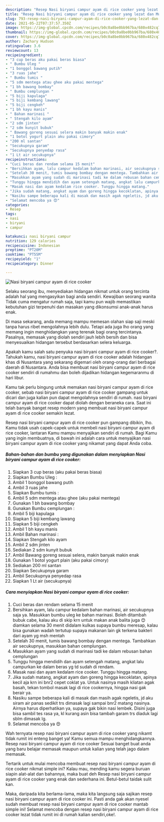 ```yaml
---
description: "Resep Nasi biryani campur ayam di rice cooker yang lezat dan Mudah Dibuat"
title: "Resep Nasi biryani campur ayam di rice cooker yang lezat dan Mudah Dibuat"
slug: 793-resep-nasi-biryani-campur-ayam-di-rice-cooker-yang-lezat-dan-mudah-dibuat
date: 2021-05-22T07:37:57.350Z
image: https://img-global.cpcdn.com/recipes/b0c0a8be0bb967ba/680x482cq70/nasi-biryani-campur-ayam-di-rice-cooker-foto-resep-utama.jpg
thumbnail: https://img-global.cpcdn.com/recipes/b0c0a8be0bb967ba/680x482cq70/nasi-biryani-campur-ayam-di-rice-cooker-foto-resep-utama.jpg
cover: https://img-global.cpcdn.com/recipes/b0c0a8be0bb967ba/680x482cq70/nasi-biryani-campur-ayam-di-rice-cooker-foto-resep-utama.jpg
author: Zachary Hudson
ratingvalue: 3.6
reviewcount: 13
recipeingredient:
- "3 cup beras aku pakai beras biasa"
- " Bumbu Uleg "
- "1 bonggol bawang putih"
- "3 ruas jahe"
- " Bumbu tumis "
- "5 sdm mentega atau ghee aku pakai mentega"
- "1 bh bawang bombay"
- " Bumbu cemplungan "
- "5 biji kapulaga"
- "5 biji kembang lawang"
- "5 biji cengkeh"
- "1 bh kayu manis"
- " Bahan marinasi "
- " Stengah kilo ayam"
- "2 sdm jinten"
- "2 sdm kunyit bubuk"
- " Bawang goreng sesuai selera makin banyak makin enak"
- "1 botol yogurt plain aku pakai cimory"
- "200 ml santan"
- "Secukupnya garam"
- "Secukupnya penyedap rasa"
- "1 Lt air secukupnya"
recipeinstructions:
- "Cuci beras dan rendam selama 15 menit"
- "Bersihkan ayam, lalu campur kedalam bahan marinasi, air secukupnya saja ya. Masukkan bumbu uleg ke bahan marinasi. Boleh ditambah bubuk cabe, kalau aku di skip krn untuk makan anak balita juga 😊 diamkan selama 30 menit didalam kulkas supaya bumbu meresap, kalau bisa gunakan wadah tertutup supaya makanan lain gk terkena bakteri dari ayam yg msh mentah"
- "Setelah 30 menit, tumis bawang bombay dengan mentega. Tambahkan air secukupnya, masukkan bahan cemplungan."
- "Masukkan ayam yang sudah di marinasi tadi ke dalam rebusan bahan cemplungan"
- "Tunggu hingga mendidih dan ayam setengah matang, angkat lalu campurkan ke dalam beras yg td sudah di rendam."
- "Masak nasi dan ayam kedalam rice cooker. Tunggu hingga matang."
- "Jika sudah matang, angkat ayam dan goreng hingga kecoklatan, apinya kecil aja krn ini bnr2 cepet coklat ya. Untuk nasinya masih kliatan agak basah, tekan tombol masak lagi di rice cookernya, hingga nasi gak berair ya."
- "Nasiku sampe beberapa kali di masak dan masih agak ngeletis, jd aku siram air panas sedikit trs dimasak lagi sampai bnr2 matang nasinya. Airnya harus diperhatikan ya, supaya gak bikin nasi lembek. Disini juga bisa sambil tes rasa ya, kl kurang asin bisa tambah garam trs diaduk lagi sblm dimasak lg."
- "Selamat mencoba ya 😍"
categories:
- Resep
tags:
- nasi
- biryani
- campur

katakunci: nasi biryani campur 
nutrition: 129 calories
recipecuisine: Indonesian
preptime: "PT20M"
cooktime: "PT55M"
recipeyield: "1"
recipecategory: Dinner

---
```



![Nasi biryani campur ayam di rice cooker](https://img-global.cpcdn.com/recipes/b0c0a8be0bb967ba/680x482cq70/nasi-biryani-campur-ayam-di-rice-cooker-foto-resep-utama.jpg)

Selaku seorang ibu, menyediakan hidangan nikmat untuk orang tercinta adalah hal yang mengasyikan bagi anda sendiri. Kewajiban seorang  wanita Tidak cuma mengatur rumah saja, tapi kamu pun wajib memastikan kebutuhan gizi terpenuhi dan masakan yang dikonsumsi anak-anak harus enak.

Di masa  sekarang, anda memang mampu memesan olahan siap saji meski tanpa harus ribet mengolahnya lebih dulu. Tetapi ada juga lho orang yang memang ingin menghidangkan yang terenak bagi orang tercintanya. Pasalnya, memasak yang diolah sendiri jauh lebih bersih dan bisa menyesuaikan hidangan tersebut berdasarkan selera keluarga. 



Apakah kamu salah satu penyuka nasi biryani campur ayam di rice cooker?. Tahukah kamu, nasi biryani campur ayam di rice cooker adalah hidangan khas di Nusantara yang sekarang digemari oleh orang-orang dari berbagai daerah di Nusantara. Anda bisa membuat nasi biryani campur ayam di rice cooker sendiri di rumahmu dan boleh dijadikan hidangan kegemaranmu di hari libur.

Kamu tak perlu bingung untuk memakan nasi biryani campur ayam di rice cooker, sebab nasi biryani campur ayam di rice cooker gampang untuk dicari dan juga kalian pun dapat mengolahnya sendiri di rumah. nasi biryani campur ayam di rice cooker dapat diolah dengan beraneka cara. Saat ini telah banyak banget resep modern yang membuat nasi biryani campur ayam di rice cooker semakin lezat.

Resep nasi biryani campur ayam di rice cooker pun gampang dibikin, lho. Kamu tidak usah capek-capek untuk membeli nasi biryani campur ayam di rice cooker, lantaran Kamu mampu menyajikan sendiri di rumah. Bagi Kamu yang ingin membuatnya, di bawah ini adalah cara untuk menyajikan nasi biryani campur ayam di rice cooker yang nikamat yang dapat Anda coba.

<!--inarticleads1-->

##### Bahan-bahan dan bumbu yang digunakan dalam menyiapkan Nasi biryani campur ayam di rice cooker:

1. Siapkan 3 cup beras (aku pakai beras biasa)
1. Siapkan  Bumbu Uleg :
1. Ambil 1 bonggol bawang putih
1. Ambil 3 ruas jahe
1. Siapkan  Bumbu tumis :
1. Ambil 5 sdm mentega atau ghee (aku pakai mentega)
1. Gunakan 1 bh bawang bombay
1. Gunakan  Bumbu cemplungan :
1. Ambil 5 biji kapulaga
1. Siapkan 5 biji kembang lawang
1. Siapkan 5 biji cengkeh
1. Ambil 1 bh kayu manis
1. Ambil  Bahan marinasi :
1. Siapkan  Stengah kilo ayam
1. Ambil 2 sdm jinten
1. Sediakan 2 sdm kunyit bubuk
1. Ambil  Bawang goreng sesuai selera, makin banyak makin enak
1. Gunakan 1 botol yogurt plain (aku pakai cimory)
1. Sediakan 200 ml santan
1. Siapkan Secukupnya garam
1. Ambil Secukupnya penyedap rasa
1. Siapkan 1 Lt air (secukupnya)




<!--inarticleads2-->

##### Cara menyiapkan Nasi biryani campur ayam di rice cooker:

1. Cuci beras dan rendam selama 15 menit
1. Bersihkan ayam, lalu campur kedalam bahan marinasi, air secukupnya saja ya. Masukkan bumbu uleg ke bahan marinasi. Boleh ditambah bubuk cabe, kalau aku di skip krn untuk makan anak balita juga 😊 diamkan selama 30 menit didalam kulkas supaya bumbu meresap, kalau bisa gunakan wadah tertutup supaya makanan lain gk terkena bakteri dari ayam yg msh mentah
1. Setelah 30 menit, tumis bawang bombay dengan mentega. Tambahkan air secukupnya, masukkan bahan cemplungan.
1. Masukkan ayam yang sudah di marinasi tadi ke dalam rebusan bahan cemplungan
1. Tunggu hingga mendidih dan ayam setengah matang, angkat lalu campurkan ke dalam beras yg td sudah di rendam.
1. Masak nasi dan ayam kedalam rice cooker. Tunggu hingga matang.
1. Jika sudah matang, angkat ayam dan goreng hingga kecoklatan, apinya kecil aja krn ini bnr2 cepet coklat ya. Untuk nasinya masih kliatan agak basah, tekan tombol masak lagi di rice cookernya, hingga nasi gak berair ya.
1. Nasiku sampe beberapa kali di masak dan masih agak ngeletis, jd aku siram air panas sedikit trs dimasak lagi sampai bnr2 matang nasinya. Airnya harus diperhatikan ya, supaya gak bikin nasi lembek. Disini juga bisa sambil tes rasa ya, kl kurang asin bisa tambah garam trs diaduk lagi sblm dimasak lg.
1. Selamat mencoba ya 😍




Wah ternyata resep nasi biryani campur ayam di rice cooker yang nikamt tidak rumit ini enteng banget ya! Kamu semua mampu menghidangkannya. Resep nasi biryani campur ayam di rice cooker Sesuai banget buat anda yang baru belajar memasak maupun untuk kalian yang telah jago dalam memasak.

Tertarik untuk mulai mencoba membuat resep nasi biryani campur ayam di rice cooker nikmat simple ini? Kalau mau, mending kamu segera buruan siapin alat-alat dan bahannya, maka buat deh Resep nasi biryani campur ayam di rice cooker yang enak dan sederhana ini. Betul-betul taidak sulit kan. 

Maka, daripada kita berlama-lama, maka kita langsung saja sajikan resep nasi biryani campur ayam di rice cooker ini. Pasti anda gak akan nyesel sudah membuat resep nasi biryani campur ayam di rice cooker mantab simple ini! Selamat mencoba dengan resep nasi biryani campur ayam di rice cooker lezat tidak rumit ini di rumah kalian sendiri,oke!.

